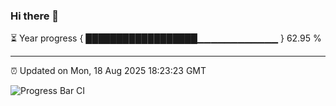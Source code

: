 ### Hi there 👋

⏳ Year progress { ██████████████████▁▁▁▁▁▁▁▁▁▁▁▁ } 62.95 %

---

⏰ Updated on Mon, 18 Aug 2025 18:23:23 GMT

![Progress Bar CI](https://github.com/liununu/liununu/workflows/Progress%20Bar%20CI/badge.svg)
